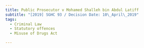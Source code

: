 ```yaml
---
title: Public Prosecutor v Mohamed Shalleh bin Abdul Latiff
subtitle: "[2019] SGHC 93 / Decision Date: 10\_April\_2019"
tags:
  - Criminal Law
  - Statutory offences
  - Misuse of Drugs Act

---
```

